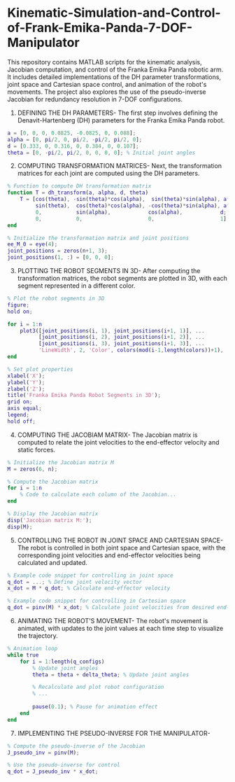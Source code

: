 # Kinematic-Simulation-and-Control-of-Frank-Emika-Panda-7-DOF-Manipulator
This repository contains MATLAB scripts for the kinematic analysis, Jacobian computation, and control of the Franka Emika Panda robotic arm. It includes detailed implementations of the DH parameter transformations, joint space and Cartesian space control, and animation of the robot's movements. The project also explores the use of the pseudo-inverse Jacobian for redundancy resolution in 7-DOF configurations.

1) DEFINING THE DH PARAMETERS-
The first step involves defining the Denavit-Hartenberg (DH) parameters for the Franka Emika Panda robot.
 ```MATLAB
a = [0, 0, 0, 0.0825, -0.0825, 0, 0.088];
alpha = [0, pi/2, 0, pi/2, -pi/2, pi/2, 0];
d = [0.333, 0, 0.316, 0, 0.384, 0, 0.107];
theta = [0, -pi/2, pi/2, 0, 0, 0, 0]; % Initial joint angles
```

2) COMPUTING TRANSFORMATION MATRICES-
Next, the transformation matrices for each joint are computed using the DH parameters.
```MATLAB
% Function to compute DH transformation matrix
function T = dh_transform(a, alpha, d, theta)
    T = [cos(theta), -sin(theta)*cos(alpha),  sin(theta)*sin(alpha), a*cos(theta);
         sin(theta),  cos(theta)*cos(alpha), -cos(theta)*sin(alpha), a*sin(theta);
         0,           sin(alpha),            cos(alpha),            d;
         0,           0,                     0,                     1];
end

% Initialize the transformation matrix and joint positions
ee_M_0 = eye(4);
joint_positions = zeros(n+1, 3); 
joint_positions(1, :) = [0, 0, 0]; 
```

3) PLOTTING THE ROBOT SEGMENTS IN 3D-
After computing the transformation matrices, the robot segments are plotted in 3D, with each segment represented in a different color.
```MATLAB
% Plot the robot segments in 3D
figure;
hold on;

for i = 1:n
    plot3([joint_positions(i, 1), joint_positions(i+1, 1)], ...
          [joint_positions(i, 2), joint_positions(i+1, 2)], ...
          [joint_positions(i, 3), joint_positions(i+1, 3)], ...
          'LineWidth', 2, 'Color', colors(mod(i-1,length(colors))+1), 'DisplayName', ['Link ' num2str(i)]);
end

% Set plot properties
xlabel('X');
ylabel('Y');
zlabel('Z');
title('Franka Emika Panda Robot Segments in 3D');
grid on;
axis equal;
legend;
hold off;
```

4) COMPUTING THE JACOBIAM MATRIX-
The Jacobian matrix is computed to relate the joint velocities to the end-effector velocity and static forces.
```MATLAB
% Initialize the Jacobian matrix M
M = zeros(6, n);

% Compute the Jacobian matrix
for i = 1:n
    % Code to calculate each column of the Jacobian...
end

% Display the Jacobian matrix
disp('Jacobian matrix M:');
disp(M);
```

5) CONTROLLING THE ROBOT IN JOINT SPACE AND CARTESIAN SPACE-
The robot is controlled in both joint space and Cartesian space, with the corresponding joint velocities and end-effector velocities being calculated and updated.
```MATLAB
% Example code snippet for controlling in joint space
q_dot = ...; % Define joint velocity vector
x_dot = M * q_dot; % Calculate end-effector velocity

% Example code snippet for controlling in Cartesian space
q_dot = pinv(M) * x_dot; % Calculate joint velocities from desired end-effector velocity
```

6) ANIMATING THE ROBOT'S MOVEMENT-
The robot's movement is animated, with updates to the joint values at each time step to visualize the trajectory.
```MATLAB
% Animation loop
while true
    for i = 1:length(q_configs)
        % Update joint angles
        theta = theta + delta_theta; % Update joint angles

        % Recalculate and plot robot configuration
        % ...
        
        pause(0.1); % Pause for animation effect
    end
end
```
7) IMPLEMENTING THE PSEUDO-INVERSE FOR THE MANIPULATOR-
```MATLAB
% Compute the pseudo-inverse of the Jacobian
J_pseudo_inv = pinv(M);

% Use the pseudo-inverse for control
q_dot = J_pseudo_inv * x_dot;
```
